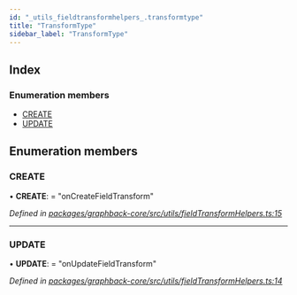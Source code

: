 ```yaml
---
id: "_utils_fieldtransformhelpers_.transformtype"
title: "TransformType"
sidebar_label: "TransformType"
---
```


## Index

### Enumeration members

* [CREATE](_utils_fieldtransformhelpers_.transformtype.md#create)
* [UPDATE](_utils_fieldtransformhelpers_.transformtype.md#update)

## Enumeration members

###  CREATE

• **CREATE**: = "onCreateFieldTransform"

*Defined in [packages/graphback-core/src/utils/fieldTransformHelpers.ts:15](https://github.com/aerogear/graphback/blob/63664df15/packages/graphback-core/src/utils/fieldTransformHelpers.ts#L15)*

___

###  UPDATE

• **UPDATE**: = "onUpdateFieldTransform"

*Defined in [packages/graphback-core/src/utils/fieldTransformHelpers.ts:14](https://github.com/aerogear/graphback/blob/63664df15/packages/graphback-core/src/utils/fieldTransformHelpers.ts#L14)*
